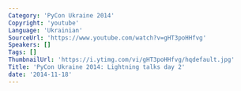 ```yaml
---
Category: 'PyCon Ukraine 2014'
Copyright: 'youtube'
Language: 'Ukrainian'
SourceUrl: 'https://www.youtube.com/watch?v=gHT3poHHfvg'
Speakers: []
Tags: []
ThumbnailUrl: 'https://i.ytimg.com/vi/gHT3poHHfvg/hqdefault.jpg'
Title: 'PyCon Ukraine 2014: Lightning talks day 2'
date: '2014-11-18'
---
```

